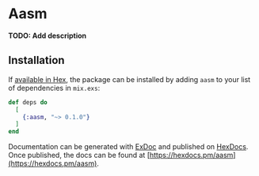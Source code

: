 # Aasm

**TODO: Add description**

## Installation

If [available in Hex](https://hex.pm/docs/publish), the package can be installed
by adding `aasm` to your list of dependencies in `mix.exs`:

```elixir
def deps do
  [
    {:aasm, "~> 0.1.0"}
  ]
end
```

Documentation can be generated with [ExDoc](https://github.com/elixir-lang/ex_doc)
and published on [HexDocs](https://hexdocs.pm). Once published, the docs can
be found at [https://hexdocs.pm/aasm](https://hexdocs.pm/aasm).

